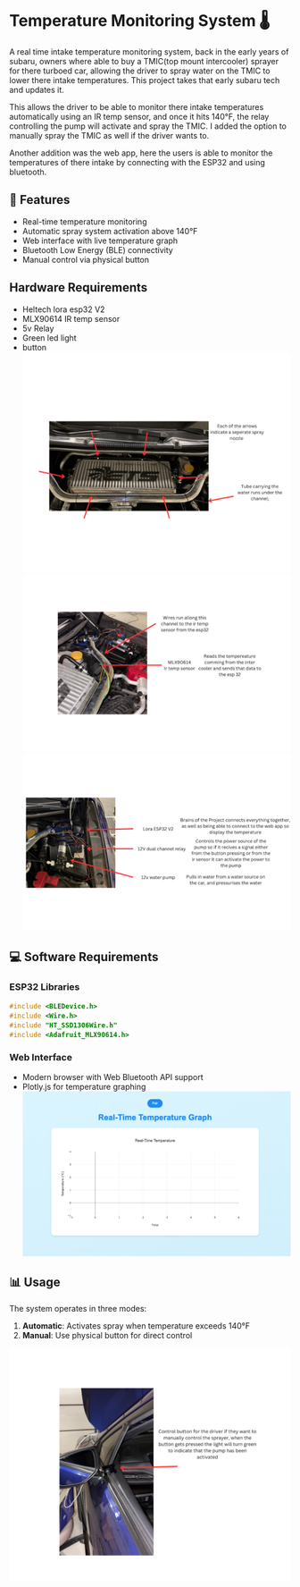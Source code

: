 # Temperature Monitoring System 🌡️

A real time intake temperature monitoring system, back in the early years of subaru, owners where able to buy a TMIC(top mount intercooler) sprayer for there turboed car, allowing the driver to spray water on the TMIC to lower there intake temperatures. This project takes that early subaru tech and updates it. 

This allows the driver to be able to monitor there intake temperatures automatically using an IR temp sensor, and once it hits 140°F, the relay controlling the pump will activate and spray the TMIC. I added the option to manually spray the TMIC as well if the driver wants to. 

Another addition was the web app, here the users is able to monitor the temperatures of there intake by connecting with the ESP32 and using bluetooth.

## 🌟 Features

- Real-time temperature monitoring
- Automatic spray system activation above 140°F
- Web interface with live temperature graph
- Bluetooth Low Energy (BLE) connectivity
- Manual control via physical button

##  Hardware Requirements
- Heltech lora esp32 V2
- MLX90614 IR temp sensor
- 5v Relay
- Green led light
- button
![Sprayer setup](Images/3.png)
![IR temp-sensor](Images/4.png)
![Wiring of pump and relay](Images/1.png)

## 💻 Software Requirements

### ESP32 Libraries
```cpp
#include <BLEDevice.h>
#include <Wire.h>
#include "HT_SSD1306Wire.h"
#include <Adafruit_MLX90614.h>
```

### Web Interface
- Modern browser with Web Bluetooth API support
- Plotly.js for temperature graphing
![Web app](Images/Webapp.png)

## 📊 Usage
The system operates in three modes:
1. **Automatic**: Activates spray when temperature exceeds 140°F
2. **Manual**: Use physical button for direct control

![Button](Images/2.png)
